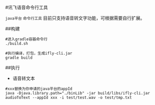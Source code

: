 #讯飞语音命令行工具

`java平台` `命令行工具` 目前只支持语音转文字功能，可根据需要自行扩展。

##构建

``` 
#进入gradle容器命令行
./build.sh

#执行编译，打包，生成ifly-cli.jar
gradle build
```

##执行

* 语音转文本
```
#xxx替换为你申请的java平台的appId
java -Djava.library.path="./binLib" -jar build/libs/ifly-cli.jar audioToText --appId xxx -i test/test.wav -o test/tmp.txt
```
